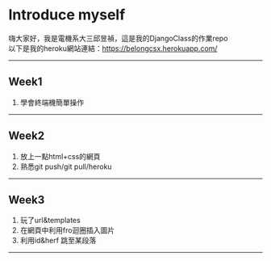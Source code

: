# Introduce myself

嗨大家好，我是電機系大三邱昱禎，這是我的DjangoClass的作業repo    
以下是我的heroku網站連結：https://belongcsx.herokuapp.com/

---
## Week1

1. 學會終端機簡單操作

---
## Week2

1. 放上一點html+css的網頁
1. 熟悉git push/git pull/heroku

---
## Week3

1. 玩了url&templates
1. 在網頁中利用fro迴圈插入圖片
1. 利用id&herf 跳至某段落 

---
